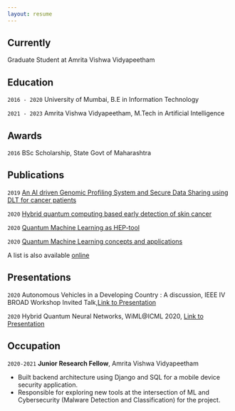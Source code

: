 ```yaml
---
layout: resume
---
```

## Currently
Graduate Student at Amrita Vishwa Vidyapeetham


## Education

`2016 - 2020`
University of Mumbai, B.E in Information Technology 

`2021 - 2023`
Amrita Vishwa Vidyapeetham, M.Tech in Artificial Intelligence


## Awards

`2016`
BSc Scholarship, State Govt of Maharashtra 

## Publications

`2019`
[An AI driven Genomic Profiling System and Secure Data Sharing using DLT for cancer patients](https://ieeexplore.ieee.org/document/8973020)

`2020`
[ Hybrid quantum computing based early detection of skin cancer](http://url310.tandfonline.com/ls/click?upn=odl8Fji2pFaByYDqV3bjGMQo8st9of2228V6AcSFNq3t86qU90pAx-2BEad4OTI0D6sA8oPQ2ZJVN1dPO1Q92cT6uWsFVqYLU9dH3TFkv4UY4-3D49wq_cjuZS4RWd2rmllHwS-2Fk374ljvjO-2BEFqm2bq82rNzqflM6Fj0JXxMFPeu33bkyrBUkQ8mqGq1GwPxmf52s817qGRbMvzCupCUtE6lNIaCeBDOxKg0sZpi1VUUJGtfP73KafLwbR-2Bp-2BSpUcR77BhZ2ln7Gzir3eEcfMSXVpJ1M1-2BdH-2F-2BKteIJZoPmKUQZ2SDagtVOhYq1iBXEIBHNRnbwvAY02VJ6LST1BiMg29Qx-2BLC-2FUzCk81-2Bt1Gaqg-2FjNwsfFWxJOc9MahaeYJXmPjib8Mc-2B004uQRk-2BGsm583o6Qho2o-3D)

`2020`
[Quantum Machine Learning as HEP-tool](https://jaorduz.github.io/talks/2020-07-09-talk-1)

`2020`
[Quantum Machine Learning concepts and applications](https://research.latinxinai.org/papers/neurips/2020/pdf/JavierOrduz_short.pdf)

A list is also available [online](https://scholar.google.com/citations?user=K_ST0dMAAAAJ&hl=en)

## Presentations

`2020`
Autonomous Vehicles in a Developing Country : A discussion, IEEE IV BROAD Workshop Invited Talk,<a href="https://docs.google.com/presentation/d/e/2PACX-1vTaJWo33Ew_ut4brWYmXTA2xTBvmiM7lc1S38E4lvdtrnYpkYHm0JI7oOXwRheOBeJ006oXHZ_rXVT2/pub?start=false&loop=false&delayms=3000&slide=id.g9557a19c5a_1_444">Link to Presentation</a>

`2020`
Hybrid Quantum Neural Networks, WiML@ICML 2020, <a href="">Link to Presentation</a>

## Occupation

`2020-2021`
__Junior Research Fellow__, Amrita Vishwa Vidyapeetham 

- Built backend architecture using Django and SQL for a mobile device security application.
- Responsible for exploring new tools at the intersection of ML and Cybersecurity (Malware Detection and Classification) for the project.

<!-- ### Footer

Last updated: May 2013 -->


